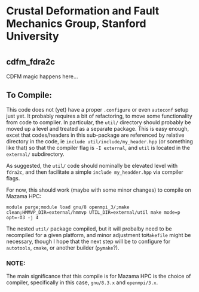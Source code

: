 # Crustal Deformation and Fault Mechanics Group, Stanford University
# 
## cdfm_fdra2c
CDFM magic happens here...

## To Compile:
This code does not (yet) have a proper `.configure` or even `autoconf` setup just yet. It probably requires a bit of refactoring, to move some functionality from code to compiler. In particular, the `util/` directory should probably be moved up a level and treated as a separate package. This is easy enough, excet that codes/headers in this sub-package are referenced by relative directory in the code, ie `include util/include/my_header.hpp` (or something like that) so that the compiler flag is `-I external`, and `util` is located in the `external/` subdirectory. 

As suggested, the `util/` code should nominally be elevated level with `fdra2c`, and then facilitate a simple `include my_headder.hpp` via compiler flags.


For now, this should work (maybe with some minor changes) to compile on Mazama HPC:

```
module purge;module load gnu/8 openmpi_3/;make clean;HMMVP_DIR=external/hmmvp UTIL_DIR=external/util make mode=p opt=-O3 -j 4
```

The nested `util/` package compiled, but it will probalby need to be recompiled for a given platform, and minor adjustment to`Makefile` might be necessary, though I hope that the next step will be to configure for `autotools`, `cmake`, or another builder (`pymake`?).

### NOTE:
The main significance that this compile is for Mazama HPC is the choice of compiler, specifically in this case, `gnu/8.3.x` and `openmpi/3.x`.
  
